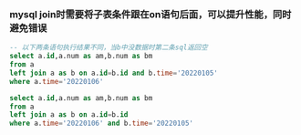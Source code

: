 ### mysql join时需要将子表条件跟在on语句后面，可以提升性能，同时避免错误

```sql
-- 以下两条语句执行结果不同，当b中没数据时第二条sql返回空
select a.id,a.num as am,b.num as bm
from a
left join a as b on a.id=b.id and b.time='20220105'
where a.time='20220106'

select a.id,a.num as am,b.num as bm
from a
left join a as b on a.id=b.id
where a.time='20220106' and b.time='20220105'
```

